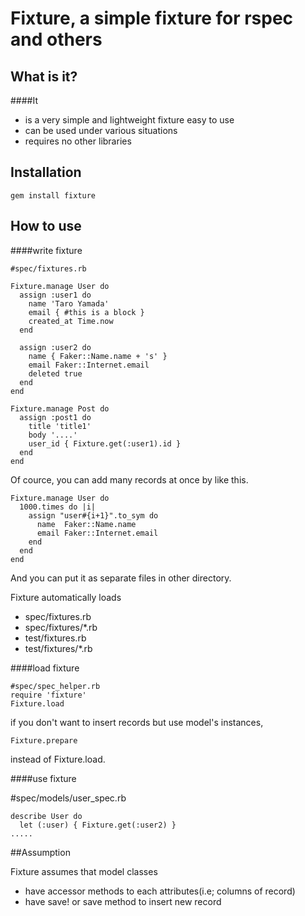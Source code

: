 # Fixture, a simple fixture for rspec and others

## What is it?

####It

* is a very simple and lightweight fixture easy to use
* can be used under various situations
* requires no other libraries

## Installation

    gem install fixture

## How to use
####write fixture

    #spec/fixtures.rb

	Fixture.manage User do
	  assign :user1 do
	    name 'Taro Yamada'
		email { #this is a block }
		created_at Time.now
	  end
	
	  assign :user2 do
	    name { Faker::Name.name + 's' }
	    email Faker::Internet.email
	    deleted true
	  end
	end
	
	Fixture.manage Post do
	  assign :post1 do
	    title 'title1'
		body '....'
		user_id { Fixture.get(:user1).id }
	  end
	end
	
Of cource, you can add many records at once by like this.

    Fixture.manage User do
      1000.times do |i|
        assign "user#{i+1}".to_sym do
          name  Faker::Name.name
          email Faker::Internet.email   
        end
      end
    end

And you can put it as separate files in other directory.

Fixture automatically loads

 * spec/fixtures.rb
 * spec/fixtures/*.rb
 * test/fixtures.rb
 * test/fixtures/*.rb



	
####load fixture

    #spec/spec_helper.rb
	require 'fixture'	
	Fixture.load
	
if you don't want to insert records but use model's instances, 

    Fixture.prepare

instead of Fixture.load.


####use fixture

\#spec/models/user_spec.rb

	describe User do
	  let (:user) { Fixture.get(:user2) }
	.....

   
##Assumption

 Fixture assumes that model classes

 * have accessor methods to each attributes(i.e; columns of record)
 * have save! or save method to insert new record
 
